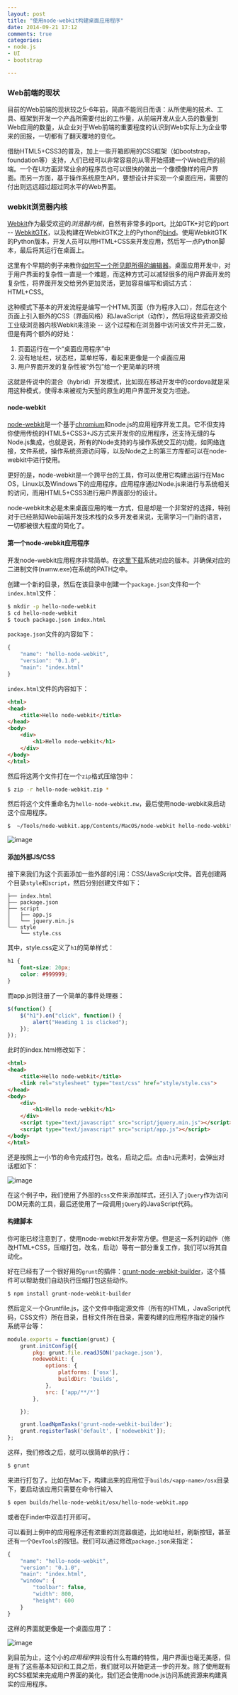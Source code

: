 ```yaml
---
layout: post
title: "使用node-webkit构建桌面应用程序"
date: 2014-09-21 17:12
comments: true
categories: 
- node.js
- UI
- bootstrap

---
```


### Web前端的现状

目前的Web前端的现状较之5-6年前，简直不能同日而语：从所使用的技术、工具、框架到开发一个产品所需要付出的工作量，从前端开发从业人员的数量到Web应用的数量，从企业对于Web前端的重要程度的认识到Web实际上为企业带来的回报，一切都有了翻天覆地的变化。

借助HTML5+CSS3的普及，加上一些开箱即用的CSS框架（如bootstrap，foundation等）支持，人们已经可以非常容易的从零开始搭建一个Web应用的前端。一个在UI方面非常业余的程序员也可以很快的做出一个像模像样的用户界面。而另一方面，基于操作系统原生API，要想设计并实现一个桌面应用，需要的付出则远远超过超过同水平的Web界面。

### webkit浏览器内核

[Webkit](https://www.webkit.org/)作为最受欢迎的*浏览器内核*，自然有非常多的port。比如GTK+对它的port -- [WebkitGTK](http://webkitgtk.org/)，以及构建在WebkitGTK之上的Python的[bind](https://code.google.com/p/pywebkitgtk/)。使用WebkitGTK的Python版本，开发人员可以用HTML+CSS来开发应用，然后写一点Python脚本，最后将其运行在桌面上。

这里有个早期的例子来教你[如何写一个所见即所得的编辑器](http://arstechnica.com/information-technology/2009/07/how-to-build-a-desktop-wysiwyg-editor-with-webkit-and-html-5/1/)。桌面应用开发中，对于用户界面的复杂性一直是一个难题，而这种方式可以减轻很多的用户界面开发的复杂性，将界面开发交给另外更加灵活，更加容易编写和调试方式：HTML+CSS。

这种模式下基本的开发流程是编写一个HTML页面（作为程序入口），然后在这个页面上引入额外的CSS（界面风格）和JavaScript（动作），然后将这些资源交给工业级浏览器内核Webkit来渲染 -- 这个过程和在浏览器中访问该文件并无二致，但是有两个额外的好处：

1.	页面运行在一个“桌面应用程序”中
2.	没有地址栏，状态栏，菜单栏等，看起来更像是一个桌面应用
3.	用户界面开发的复杂性被“外包”给一个更简单的环境

这就是传说中的混合（hybrid）开发模式，比如现在移动开发中的cordova就是采用这种模式，使得本来被视为天堑的原生的用户界面开发变为坦途。

#### node-webkit

[node-webkit](https://github.com/rogerwang/node-webkit)是一个基于[chromium](http://www.chromium.org/)和node.js的应用程序开发工具。它不但支持你使用传统的HTML5+CSS3+JS方式来开发你的应用程序，还支持无缝的与Node.js集成，也就是说，所有的Node支持的与操作系统交互的功能，如网络连接，文件系统，操作系统资源访问等，以及Node之上的第三方库都可以在node-webkit中进行使用。

更好的是，node-webkit是一个跨平台的工具，你可以使用它构建出运行在Mac OS，Linux以及Windows下的应用程序。应用程序通过Node.js来进行与系统相关的访问，而用HTML5+CSS3进行用户界面部分的设计。

node-webkit未必是未来桌面应用的唯一方式，但是却是一个非常好的选择，特别对于已经熟知Web前端开发技术栈的众多开发者来说，无需学习一门新的语言，一切都被很大程度的简化了。

#### 第一个node-webkit应用程序

开发node-webkit应用程序非常简单。在[这里下载](https://github.com/rogerwang/node-webkit)系统对应的版本。并确保对应的二进制文件(nwnw.exe)在系统的PATH之中。

创建一个新的目录，然后在该目录中创建一个`package.json`文件和一个`index.html`文件：

```sh
$ mkdir -p hello-node-webkit
$ cd hello-node-webkit
$ touch package.json index.html
```

`package.json`文件的内容如下：

```js
{
    "name": "hello-node-webkit",
    "version": "0.1.0",
    "main": "index.html"
}
```

`index.html`文件的内容如下：

```html
<html>
<head>
	<title>Hello node-webkit</title>
</head>
<body>
	<div>
		<h1>Hello node-webkit</h1>
	</div>
</body>
</html>
```

然后将这两个文件打在一个`zip`格式压缩包中：

```sh
$ zip -r hello-node-webkit.zip *
```

然后将这个文件重命名为`hello-node-webkit.nw`，最后使用node-webkit来启动这个应用程序。

```sh
$  ~/Tools/node-webkit.app/Contents/MacOS/node-webkit hello-node-webkit.nw
```

![image](/images/2014/09/hello-node-webkit-resized.png)

#### 添加外部JS/CSS

接下来我们为这个页面添加一些外部的引用：CSS/JavaScript文件。首先创建两个目录`style`和`script`，然后分别创建文件如下：

```
├── index.html
├── package.json
├── script
│   ├── app.js
│   └── jquery.min.js
└── style
    └── style.css
```

其中，style.css定义了`h1`的简单样式：

```css
h1 {
	font-size: 20px;
	color: #999999;
}
```

而app.js则注册了一个简单的事件处理器：

```js
$(function() {
	$("h1").on("click", function() {
		alert("Heading 1 is clicked");
	});
});
```

此时的index.html修改如下：

```html
<html>
<head>
	<title>Hello node-webkit</title>
	<link rel="stylesheet" type="text/css" href="style/style.css">
</head>
<body>
	<div>
		<h1>Hello node-webkit</h1>
	</div>
	<script type="text/javascript" src="script/jquery.min.js"></script>
	<script type="text/javascript" src="script/app.js"></script>
</body>
</html>
```

还是按照上一小节的命令完成打包，改名，启动之后。点击`h1`元素时，会弹出对话框如下：

![image](/images/2014/09/node-webkit-clicked-resized.png)

在这个例子中，我们使用了外部的`css`文件来添加样式，还引入了`jQuery`作为访问DOM元素的工具，最后还使用了一段调用`jQuery`的JavaScript代码。

#### 构建脚本

你可能已经注意到了，使用node-webkit开发非常方便。但是这一系列的动作（修改HTML+CSS，压缩打包，改名，启动）等有一部分重复工作，我们可以将其自动化。

好在已经有了一个很好用的`grunt`的插件：[grunt-node-webkit-builder](https://github.com/mllrsohn/grunt-node-webkit-builder)，这个插件可以帮助我们自动执行压缩打包这些动作。

```sh
$ npm install grunt-node-webkit-builder
```

然后定义一个Gruntfile.js，这个文件中指定源文件（所有的HTML，JavaScript代码，CSS文件）所在目录，目标文件所在目录，需要构建的应用程序指定的操作系统平台等：

```js
module.exports = function(grunt) {
    grunt.initConfig({
        pkg: grunt.file.readJSON('package.json'),
        nodewebkit: {
            options: {
                platforms: ['osx'],
                buildDir: 'builds',
            },
            src: ['app/**/*']
        },

    });

    grunt.loadNpmTasks('grunt-node-webkit-builder');
    grunt.registerTask('default', ['nodewebkit']);
};
```

这样，我们修改之后，就可以很简单的执行：

```sh
$ grunt
```

来进行打包了。比如在Mac下，构建出来的应用位于`builds/<app-name>/osx`目录下，要启动该应用只需要在命令行输入

```sh
$ open builds/hello-node-webkit/osx/hello-node-webkit.app
```

或者在Finder中双击打开即可。

可以看到上例中的应用程序还有浓重的浏览器痕迹，比如地址栏，刷新按钮，甚至还有一个`DevTools`的按钮。我们可以通过修改`package.json`来指定：

```js
{
    "name": "hello-node-webkit",
    "version": "0.1.0",
    "main": "index.html",
    "window": {
        "toolbar": false,
        "width": 800,
        "height": 600
    }
}
```

这样的界面就更像是一个桌面应用了：

![image](/images/2014/09/hello-without-address-resized.png)


到目前为止，这个小的*应用程序*并没有什么有趣的特性，用户界面也毫无美感，但是有了这些基本知识和工具之后，我们就可以开始更进一步的开发。除了使用既有的CSS框架来完成用户界面的美化，我们还会使用node.js访问系统资源来构建真实的应用程序。

